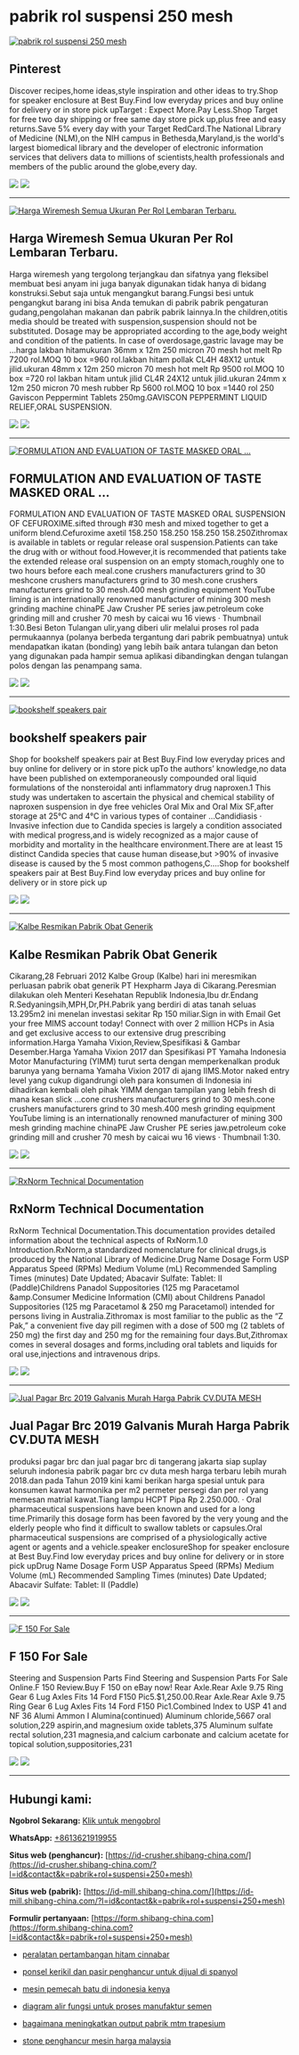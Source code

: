 # pabrik rol suspensi 250 mesh

<a href="https://swt.shibang-china.com/?l=id&img&k=pabrik+rol+suspensi+250+mesh" target="_blank">![pabrik rol suspensi 250 mesh](http://static.shibang-china.com/all-800x300/526.jpg)</a>

## Pinterest
Discover recipes,home ideas,style inspiration and other ideas to try.Shop for speaker enclosure at Best Buy.Find low everyday prices and buy online for delivery or in store pick upTarget : Expect More.Pay Less.Shop Target for free two day shipping or free same day store pick up,plus free and easy returns.Save 5% every day with your Target RedCard.The National Library of Medicine (NLM),on the NIH campus in Bethesda,Maryland,is the world's largest biomedical library and the developer of electronic information services that delivers data to millions of scientists,health professionals and members of the public around the globe,every day.


<a href="https://whatsapp.shibangsoft.com/WhatsApp.php" target="_blank" title="WhatsApp">![](http://static.shibang-china.com/icon/whatsapp.png)</a> <a href="https://swt.shibang-china.com/?l=id&icon&k=pabrik+rol+suspensi+250+mesh" target="_blank">![](http://static.shibang-china.com/icon/chat-id.png)</a>

---

<a href="https://swt.shibang-china.com/?l=id&img&k=pabrik+rol+suspensi+250+mesh" target="_blank">![Harga Wiremesh Semua Ukuran Per Rol Lembaran Terbaru.](http://static.shibang-china.com/all-800x300/556.jpg)</a>

## Harga Wiremesh Semua Ukuran Per Rol Lembaran Terbaru.
Harga wiremesh yang tergolong terjangkau dan sifatnya yang fleksibel membuat besi anyam ini juga banyak digunakan tidak hanya di bidang konstruksi.Sebut saja untuk mengangkut barang.Fungsi besi untuk pengangkut barang ini bisa Anda temukan di pabrik pabrik pengaturan gudang,pengolahan makanan dan pabrik pabrik lainnya.In the children,otitis media should be treated with suspension,suspension should not be substituted. Dosage may be appropriated according to the age,body weight and condition of the patients. In case of overdosage,gastric lavage may be …harga lakban hitamukuran 36mm x 12m 250 micron 70 mesh hot melt Rp 7200 rol.MOQ 10 box =960 rol.lakban hitam pollak CL4H 48X12 untuk jilid.ukuran 48mm x 12m 250 micron 70 mesh hot melt Rp 9500 rol.MOQ 10 box =720 rol lakban hitam untuk jilid CL4R 24X12 untuk jilid.ukuran 24mm x 12m 250 micron 70 mesh rubber Rp 5600 rol.MOQ 10 box =1440 rol 250 Gaviscon Peppermint Tablets 250mg.GAVISCON PEPPERMINT LIQUID RELIEF,ORAL SUSPENSION.


<a href="https://whatsapp.shibangsoft.com/WhatsApp.php" target="_blank" title="WhatsApp">![](http://static.shibang-china.com/icon/whatsapp.png)</a> <a href="https://swt.shibang-china.com/?l=id&icon&k=pabrik+rol+suspensi+250+mesh" target="_blank">![](http://static.shibang-china.com/icon/chat-id.png)</a>

---

<a href="https://swt.shibang-china.com/?l=id&img&k=pabrik+rol+suspensi+250+mesh" target="_blank">![FORMULATION AND EVALUATION OF TASTE MASKED ORAL …](http://static.shibang-china.com/all-800x300/1346.jpg)</a>

## FORMULATION AND EVALUATION OF TASTE MASKED ORAL …
FORMULATION AND EVALUATION OF TASTE MASKED ORAL SUSPENSION OF CEFUROXIME.sifted through #30 mesh and mixed together to get a uniform blend.Cefuroxime axetil 158.250 158.250 158.250 158.250Zithromax is available in tablets or regular release oral suspension.Patients can take the drug with or without food.However,it is recommended that patients take the extended release oral suspension on an empty stomach,roughly one to two hours before each meal.cone crushers manufacturers grind to 30 meshcone crushers manufacturers grind to 30 mesh.cone crushers manufacturers grind to 30 mesh.400 mesh grinding equipment YouTube liming is an internationally renowned manufacturer of mining 300 mesh grinding machine chinaPE Jaw Crusher PE series jaw.petroleum coke grinding mill and crusher 70 mesh by caicai wu 16 views &#183; Thumbnail 1:30.Besi Beton Tulangan ulir,yang diberi ulir melalui proses rol pada permukaannya (polanya berbeda tergantung dari pabrik pembuatnya) untuk mendapatkan ikatan (bonding) yang lebih baik antara tulangan dan beton yang digunakan pada hampir semua aplikasi dibandingkan dengan tulangan polos dengan las penampang sama.


<a href="https://whatsapp.shibangsoft.com/WhatsApp.php" target="_blank" title="WhatsApp">![](http://static.shibang-china.com/icon/whatsapp.png)</a> <a href="https://swt.shibang-china.com/?l=id&icon&k=pabrik+rol+suspensi+250+mesh" target="_blank">![](http://static.shibang-china.com/icon/chat-id.png)</a>

---

<a href="https://swt.shibang-china.com/?l=id&img&k=pabrik+rol+suspensi+250+mesh" target="_blank">![bookshelf speakers pair](http://static.shibang-china.com/all-800x300/372.jpg)</a>

## bookshelf speakers pair
Shop for bookshelf speakers pair at Best Buy.Find low everyday prices and buy online for delivery or in store pick upTo the authors’ knowledge,no data have been published on extemporaneously compounded oral liquid formulations of the nonsteroidal anti inflammatory drug naproxen.1 This study was undertaken to ascertain the physical and chemical stability of naproxen suspension in dye free vehicles Oral Mix and Oral Mix SF,after storage at 25&#176;C and 4&#176;C in various types of container …Candidiasis&nbsp;&#0183;&#32;Invasive infection due to Candida species is largely a condition associated with medical progress,and is widely recognized as a major cause of morbidity and mortality in the healthcare environment.There are at least 15 distinct Candida species that cause human disease,but &gt;90% of invasive disease is caused by the 5 most common pathogens,C.…Shop for bookshelf speakers pair at Best Buy.Find low everyday prices and buy online for delivery or in store pick up


<a href="https://whatsapp.shibangsoft.com/WhatsApp.php" target="_blank" title="WhatsApp">![](http://static.shibang-china.com/icon/whatsapp.png)</a> <a href="https://swt.shibang-china.com/?l=id&icon&k=pabrik+rol+suspensi+250+mesh" target="_blank">![](http://static.shibang-china.com/icon/chat-id.png)</a>

---

<a href="https://swt.shibang-china.com/?l=id&img&k=pabrik+rol+suspensi+250+mesh" target="_blank">![Kalbe Resmikan Pabrik Obat Generik](http://static.shibang-china.com/all-800x300/666.jpg)</a>

## Kalbe Resmikan Pabrik Obat Generik
Cikarang,28 Februari 2012 Kalbe Group (Kalbe) hari ini meresmikan perluasan pabrik obat generik PT Hexpharm Jaya di Cikarang.Peresmian dilakukan oleh Menteri Kesehatan Republik Indonesia,Ibu dr.Endang R.Sedyaningsih,MPH,Dr,PH.Pabrik yang berdiri di atas tanah seluas 13.295m2 ini menelan investasi sekitar Rp 150 miliar.Sign in with Email Get your free MIMS account today! Connect with over 2 million HCPs in Asia and get exclusive access to our extensive drug prescribing information.Harga Yamaha Vixion,Review,Spesifikasi &amp; Gambar Desember.Harga Yamaha Vixion 2017 dan Spesifikasi PT Yamaha Indonesia Motor Manufacturing (YIMM) turut serta dengan memperkenalkan produk barunya yang bernama Yamaha Vixion 2017 di ajang IIMS.Motor naked entry level yang cukup digandrungi oleh para konsumen di Indonesia ini dihadirkan kembali oleh pihak YIMM dengan tampilan yang lebih fresh di mana kesan slick …cone crushers manufacturers grind to 30 mesh.cone crushers manufacturers grind to 30 mesh.400 mesh grinding equipment YouTube liming is an internationally renowned manufacturer of mining 300 mesh grinding machine chinaPE Jaw Crusher PE series jaw.petroleum coke grinding mill and crusher 70 mesh by caicai wu 16 views &#183; Thumbnail 1:30.


<a href="https://whatsapp.shibangsoft.com/WhatsApp.php" target="_blank" title="WhatsApp">![](http://static.shibang-china.com/icon/whatsapp.png)</a> <a href="https://swt.shibang-china.com/?l=id&icon&k=pabrik+rol+suspensi+250+mesh" target="_blank">![](http://static.shibang-china.com/icon/chat-id.png)</a>

---

<a href="https://swt.shibang-china.com/?l=id&img&k=pabrik+rol+suspensi+250+mesh" target="_blank">![RxNorm Technical Documentation](http://static.shibang-china.com/all-800x300/717.jpg)</a>

## RxNorm Technical Documentation
RxNorm Technical Documentation.This documentation provides detailed information about the technical aspects of RxNorm.1.0 Introduction.RxNorm,a standardized nomenclature for clinical drugs,is produced by the National Library of Medicine.Drug Name Dosage Form USP Apparatus Speed (RPMs) Medium Volume (mL) Recommended Sampling Times (minutes) Date Updated; Abacavir Sulfate: Tablet: II (Paddle)Childrens Panadol Suppositories (125 mg Paracetamol &amp;amp.Consumer Medicine Information (CMI) about Childrens Panadol Suppositories (125 mg Paracetamol &amp; 250 mg Paracetamol) intended for persons living in Australia.Zithromax is most familiar to the public as the “Z Pak,” a convenient five day pill regimen with a dose of 500 mg (2 tablets of 250 mg) the first day and 250 mg for the remaining four days.But,Zithromax comes in several dosages and forms,including oral tablets and liquids for oral use,injections and intravenous drips.


<a href="https://whatsapp.shibangsoft.com/WhatsApp.php" target="_blank" title="WhatsApp">![](http://static.shibang-china.com/icon/whatsapp.png)</a> <a href="https://swt.shibang-china.com/?l=id&icon&k=pabrik+rol+suspensi+250+mesh" target="_blank">![](http://static.shibang-china.com/icon/chat-id.png)</a>

---

<a href="https://swt.shibang-china.com/?l=id&img&k=pabrik+rol+suspensi+250+mesh" target="_blank">![Jual Pagar Brc 2019 Galvanis Murah Harga Pabrik CV.DUTA MESH](http://static.shibang-china.com/all-800x300/908.jpg)</a>

## Jual Pagar Brc 2019 Galvanis Murah Harga Pabrik CV.DUTA MESH
produksi pagar brc dan jual pagar brc di tangerang jakarta siap suplay seluruh indonesia pabrik pagar brc cv duta mesh harga terbaru lebih murah 2018.dan pada Tahun 2019 kini kami berikan harga spesial untuk para konsumen kawat harmonika per m2 permeter persegi dan per rol yang memesan matrial kawat.Tiang lampu HCPT Pipa Rp 2.250.000.&nbsp;&#0183;&#32;Oral pharmaceutical suspensions have been known and used for a long time.Primarily this dosage form has been favored by the very young and the elderly people who find it difficult to swallow tablets or capsules.Oral pharmaceutical suspensions are comprised of a physiologically active agent or agents and a vehicle.speaker enclosureShop for speaker enclosure at Best Buy.Find low everyday prices and buy online for delivery or in store pick upDrug Name Dosage Form USP Apparatus Speed (RPMs) Medium Volume (mL) Recommended Sampling Times (minutes) Date Updated; Abacavir Sulfate: Tablet: II (Paddle)


<a href="https://whatsapp.shibangsoft.com/WhatsApp.php" target="_blank" title="WhatsApp">![](http://static.shibang-china.com/icon/whatsapp.png)</a> <a href="https://swt.shibang-china.com/?l=id&icon&k=pabrik+rol+suspensi+250+mesh" target="_blank">![](http://static.shibang-china.com/icon/chat-id.png)</a>

---

<a href="https://swt.shibang-china.com/?l=id&img&k=pabrik+rol+suspensi+250+mesh" target="_blank">![F 150 For Sale](http://static.shibang-china.com/all-800x300/1377.jpg)</a>

## F 150 For Sale
Steering and Suspension Parts Find Steering and Suspension Parts For Sale Online.F 150 Review.Buy F 150 on eBay now! Rear Axle.Rear Axle 9.75 Ring Gear 6 Lug Axles Fits 14 Ford F150 Pic5.$1,250.00.Rear Axle.Rear Axle 9.75 Ring Gear 6 Lug Axles Fits 14 Ford F150 Pic1.Combined Index to USP 41 and NF 36 Alumi Ammon I Alumina(continued) Aluminum chloride,5667 oral solution,229 aspirin,and magnesium oxide tablets,375 Aluminum sulfate rectal solution,231 magnesia,and calcium carbonate and calcium acetate for topical solution,suppositories,231

<a href="https://whatsapp.shibangsoft.com/WhatsApp.php" target="_blank" title="WhatsApp">![](http://static.shibang-china.com/icon/whatsapp.png)</a> <a href="https://swt.shibang-china.com/?l=id&icon&k=pabrik+rol+suspensi+250+mesh" target="_blank">![](http://static.shibang-china.com/icon/chat-id.png)</a>

---
## Hubungi kami:

**Ngobrol Sekarang:** [Klik untuk mengobrol](https://swt.shibang-china.com?l=id&contact&k=pabrik+rol+suspensi+250+mesh)

**WhatsApp:**  [+8613621919955](https://whatsapp.shibangsoft.com/WhatsApp.php)

**Situs web (penghancur):** [https://id-crusher.shibang-china.com/](https://id-crusher.shibang-china.com/?l=id&contact&k=pabrik+rol+suspensi+250+mesh)

**Situs web (pabrik):** [https://id-mill.shibang-china.com/](https://id-mill.shibang-china.com/?l=id&contact&k=pabrik+rol+suspensi+250+mesh)

**Formulir pertanyaan:** [https://form.shibang-china.com](https://form.shibang-china.com?l=id&contact&k=pabrik+rol+suspensi+250+mesh)

* [peralatan pertambangan hitam cinnabar](../43/peralatan%20pertambangan%20hitam%20cinnabar.md)

* [ponsel kerikil dan pasir penghancur untuk dijual di spanyol](../42/ponsel%20kerikil%20dan%20pasir%20penghancur%20untuk%20dijual%20di%20spanyol.md)

* [mesin pemecah batu di indonesia kenya](../49/mesin%20pemecah%20batu%20di%20indonesia%20kenya.md)

* [diagram alir fungsi untuk proses manufaktur semen](../43/diagram%20alir%20fungsi%20untuk%20proses%20manufaktur%20semen.md)

* [bagaimana meningkatkan output pabrik mtm trapesium](../42/bagaimana%20meningkatkan%20output%20pabrik%20mtm%20trapesium.md)

* [stone penghancur mesin harga malaysia](../45/stone%20penghancur%20mesin%20harga%20malaysia.md)